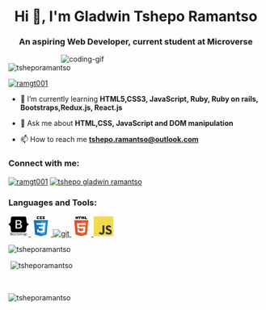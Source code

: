 <h1 align="center">Hi 👋, I'm Gladwin Tshepo Ramantso</h1>
<h3 align="center">An aspiring Web Developer, current student at Microverse</h3>
<img align="right" width="400" alt="coding-gif" src="https://camo.githubusercontent.com/5ddf73ad3a205111cf8c686f687fc216c2946a75005718c8da5b837ad9de78c9/68747470733a2f2f7468756d62732e6766796361742e636f6d2f4576696c4e657874446576696c666973682d736d616c6c2e676966" />

<p align="left"> <img src="https://komarev.com/ghpvc/?username=tsheporamantso&label=Profile%20views&color=0e75b6&style=flat" alt="tsheporamantso" /> </p>

<p align="left"> <a href="https://twitter.com/ramgt001" target="blank"><img src="https://img.shields.io/twitter/follow/ramgt001?logo=twitter&style=for-the-badge" alt="ramgt001" /></a> </p>

- 🌱 I’m currently learning **HTML5,CSS3, JavaScript, Ruby, Ruby on rails, Bootstraps,Redux.js, React.js**

- 💬 Ask me about **HTML,CSS, JavaScript and DOM manipulation**

- 📫 How to reach me **tshepo.ramantso@outlook.com**

<h3 align="left">Connect with me:</h3>
<p align="left">
<a href="https://twitter.com/ramgt001" target="blank"><img align="center" src="https://raw.githubusercontent.com/rahuldkjain/github-profile-readme-generator/master/src/images/icons/Social/twitter.svg" alt="ramgt001" height="30" width="40" /></a>
<a href="https://linkedin.com/in/tshepo gladwin ramantso" target="blank"><img align="center" src="https://raw.githubusercontent.com/rahuldkjain/github-profile-readme-generator/master/src/images/icons/Social/linked-in-alt.svg" alt="tshepo gladwin ramantso" height="30" width="40" /></a>
</p>

<h3 align="left">Languages and Tools:</h3>
<p align="left"> <a href="https://getbootstrap.com" target="_blank" rel="noreferrer"> <img src="https://raw.githubusercontent.com/devicons/devicon/master/icons/bootstrap/bootstrap-plain-wordmark.svg" alt="bootstrap" width="40" height="40"/> </a> <a href="https://www.w3schools.com/css/" target="_blank" rel="noreferrer"> <img src="https://raw.githubusercontent.com/devicons/devicon/master/icons/css3/css3-original-wordmark.svg" alt="css3" width="40" height="40"/> </a> <a href="https://git-scm.com/" target="_blank" rel="noreferrer"> <img src="https://www.vectorlogo.zone/logos/git-scm/git-scm-icon.svg" alt="git" width="40" height="40"/> </a> <a href="https://www.w3.org/html/" target="_blank" rel="noreferrer"> <img src="https://raw.githubusercontent.com/devicons/devicon/master/icons/html5/html5-original-wordmark.svg" alt="html5" width="40" height="40"/> </a> <a href="https://developer.mozilla.org/en-US/docs/Web/JavaScript" target="_blank" rel="noreferrer"> <img src="https://raw.githubusercontent.com/devicons/devicon/master/icons/javascript/javascript-original.svg" alt="javascript" width="40" height="40"/> </a> </p>

<p><img align="left" src="https://github-readme-stats.vercel.app/api/top-langs?username=tsheporamantso&show_icons=true&locale=en&layout=compact" alt="tsheporamantso" /></p> <br />

<p>&nbsp;<img align="center" src="https://github-readme-stats.vercel.app/api?username=tsheporamantso&show_icons=true&locale=en" alt="tsheporamantso" /></p><br />

<p><img align="center" src="https://github-readme-streak-stats.herokuapp.com/?user=tsheporamantso&" alt="tsheporamantso" /></p>
